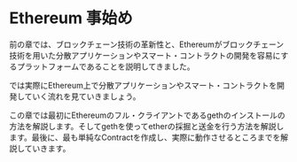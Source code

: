 # Ethereum 事始め

前の章では、ブロックチェーン技術の革新性と、Ethereumがブロックチェーン技術を用いた分散アプリケーションやスマート・コントラクトの開発を容易にするプラットフォームであることを説明してきました。

では実際にEthereum上で分散アプリケーションやスマート・コントラクトを開発していく流れを見ていきましょう。

この章では最初にEthereumのフル・クライアントであるgethのインストールの方法を解説します。そしてgethを使ってetherの採掘と送金を行う方法を解説します。最後に、最も単純なContractを作成し、実際に動作させるところまでを解説していきます。
